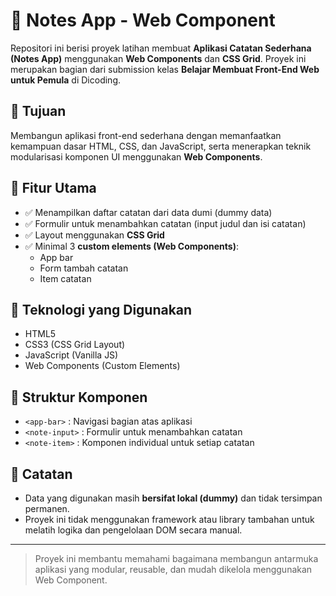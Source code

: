 # 📝 Notes App - Web Component
Repositori ini berisi proyek latihan membuat **Aplikasi Catatan Sederhana (Notes App)** menggunakan **Web Components** dan **CSS Grid**. Proyek ini merupakan bagian dari submission kelas **Belajar Membuat Front-End Web untuk Pemula** di Dicoding.

## 🎯 Tujuan
Membangun aplikasi front-end sederhana dengan memanfaatkan kemampuan dasar HTML, CSS, dan JavaScript, serta menerapkan teknik modularisasi komponen UI menggunakan **Web Components**.

## 🚀 Fitur Utama
- ✅ Menampilkan daftar catatan dari data dumi (dummy data)
- ✅ Formulir untuk menambahkan catatan (input judul dan isi catatan)
- ✅ Layout menggunakan **CSS Grid**
- ✅ Minimal 3 **custom elements (Web Components)**:
  - App bar
  - Form tambah catatan
  - Item catatan

## 🧩 Teknologi yang Digunakan
- HTML5
- CSS3 (CSS Grid Layout)
- JavaScript (Vanilla JS)
- Web Components (Custom Elements)

## 📁 Struktur Komponen
- `<app-bar>` : Navigasi bagian atas aplikasi
- `<note-input>` : Formulir untuk menambahkan catatan
- `<note-item>` : Komponen individual untuk setiap catatan

## 📎 Catatan
- Data yang digunakan masih **bersifat lokal (dummy)** dan tidak tersimpan permanen.
- Proyek ini tidak menggunakan framework atau library tambahan untuk melatih logika dan pengelolaan DOM secara manual.

---

> Proyek ini membantu memahami bagaimana membangun antarmuka aplikasi yang modular, reusable, dan mudah dikelola menggunakan Web Component.
